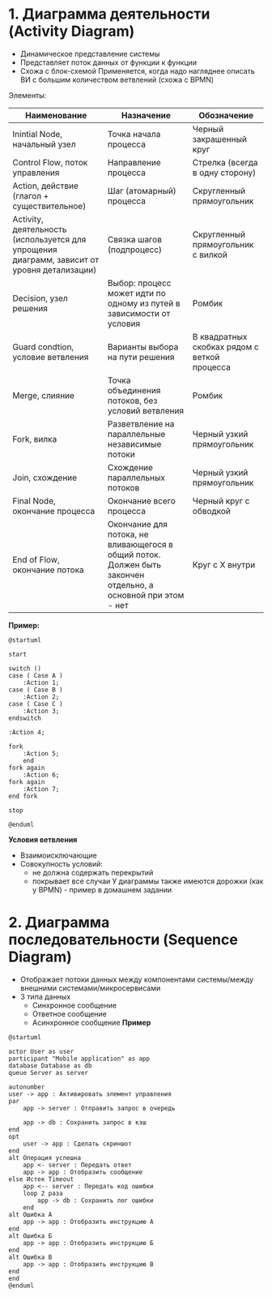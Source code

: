 # 1. Диаграмма деятельности (Activity Diagram)
- Динамическое представление системы
- Представляет поток данных от функции к функции
- Схожа с блок-схемой
Применяется, когда надо нагляднее описать ВИ с большим количеством ветвлений (схожа с BPMN)

Элементы:

| Наименование                                                                                | Назначение                                                                                                    | Обозначение                                  |
| ------------------------------------------------------------------------------------------- | ------------------------------------------------------------------------------------------------------------- | -------------------------------------------- |
| Inintial Node, начальный узел                                                               | Точка начала процесса                                                                                         | Черный закрашенный круг                      |
| Control Flow, поток управления                                                              | Направление процесса                                                                                          | Стрелка (всегда в одну сторону)              |
| Action, действие (глагол + существительное)                                                 | Шаг (атомарный) процесса                                                                                      | Скругленный прямоугольник                    |
| Activity, деятельность (используется для упрощения диаграмм, зависит от уровня детализации) | Связка шагов (подпроцесс)                                                                                     | Скругленный прямоугольник с вилкой           |
| Decision, узел решения                                                                      | Выбор: процесс может идти по одному из путей в зависимости от условия                                         | Ромбик                                       |
| Guard condtion, условие ветвления                                                           | Варианты выбора на пути решения                                                                               | В квадратных скобках рядом с веткой процесса |
| Merge, слияние                                                                              | Точка объединения потоков, без условий ветвления                                                              | Ромбик                                       |
| Fork, вилка                                                                                 | Разветвление на параллельные независимые потоки                                                               | Черный узкий прямоугольник                   |
| Join, схождение                                                                             | Схождение параллельных потоков                                                                                | Черный узкий прямоугольник                   |
| Final Node, окончание процесса                                                              | Окончание всего процесса                                                                                      | Черный круг с обводкой                       |
| End of Flow, окончание потока                                                               | Окончание для потока, не вливающегося в общий поток. Должен быть закончен отдельно, а основной при этом - нет | Круг с Х внутри                              |
**Пример:**
```plantuml
@startuml

start

switch ()
case ( Case A )
	:Action 1;
case ( Case B )
	:Action 2;
case ( Case C )
	:Action 3;
endswitch

:Action 4;

fork
	:Action 5;
	end
fork again
	:Action 6;
fork again
	:Action 7;
end fork

stop

@enduml
```
**Условия ветвления**
- Взаимоисключающие
- Совокупность условий:
	- не должна содержать перекрытий
	- покрывает все случаи
У диаграммы также имеются дорожки (как у BPMN) - пример в домашнем задании

# 2. Диаграмма последовательности (Sequence Diagram)
- Отображает потоки данных между компонентами системы/между внешними системами/микросервисами
- 3 типа данных
	- Синхронное сообщение
	- Ответное сообщение
	- Асинхронное сообщение
**Пример**
```plantuml
@startuml

actor User as user
participant "Mobile application" as app
database Database as db
queue Server as server

autonumber
user -> app : Активировать элемент управления
par
	app -> server : Отправить запрос в очередь
	
	app -> db : Сохранить запрос в кэш
end
opt
	user -> app : Сделать скриншот
end
alt Операция успешна
	app <- server : Передать ответ
	app -> app : Отобразить сообщение
else Истек Timeout
	app <-- server : Передать код ошибки
	loop 2 раза
		app -> db : Сохранить лог ошибки
	end
alt Ошибка А
	app -> app : Отобразить инструкцию А
end
alt Ошибка Б
	app -> app : Отобразить инструкцию Б
end
alt Ошибка В
	app -> app : Отобразить инструкцию В
end
end
@enduml
```
